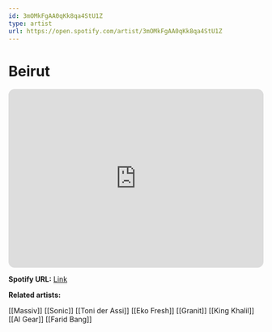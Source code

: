 ```yaml
---
id: 3mOMkFgAA0qKk8qa4StU1Z
type: artist
url: https://open.spotify.com/artist/3mOMkFgAA0qKk8qa4StU1Z
---
```

# Beirut

<iframe style="border-radius:12px" src="https://open.spotify.com/embed/artist/3mOMkFgAA0qKk8qa4StU1Z" width="100%" height="352" frameBorder="0" allowfullscreen="" allow="autoplay; clipboard-write; encrypted-media; fullscreen; picture-in-picture" loading="lazy"></iframe>

**Spotify URL:** [Link](https://open.spotify.com/artist/3mOMkFgAA0qKk8qa4StU1Z)

**Related artists:**

[[Massiv]]
[[Sonic]]
[[Toni der Assi]]
[[Eko Fresh]]
[[Granit]]
[[King Khalil]]
[[Al Gear]]
[[Farid Bang]]
